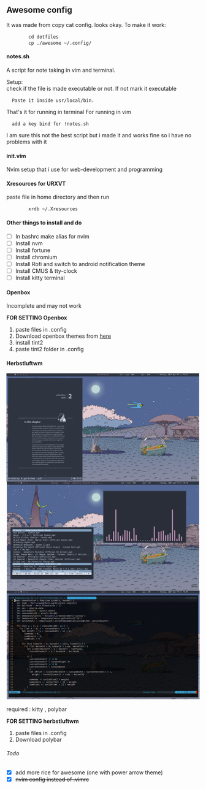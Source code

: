 ## Awesome config
It was made from copy cat config. looks okay.
To make it work:
            
            cd dotfiles
            cp ./awesome ~/.config/

#### notes.sh
A script for note taking in vim and terminal.

Setup:   
      check if the file is made executable or not. If not mark it executable   
      
      Paste it inside usr/local/bin.

That's it for running in terminal 
For running in vim             
      
      add a key bind for !notes.sh


I am sure this not the best script but i made it and works fine so i have no problems with it

#### init.vim

Nvim setup that i use for web-development and programming


#### Xresources for URXVT

paste file in home directory and then run
            
            xrdb ~/.Xresources

#### Other things to install and do
- [ ] In bashrc make alias for nvim
- [ ] Install nvm
- [ ] Install fortune 
- [ ] Install chromium
- [ ] Install Rofi and switch to android notification theme
- [ ] Install CMUS & tty-clock
- [ ] Install kitty terminal

#### Openbox 
 Incomplete and may not work

**FOR SETTING Openbox**
1. paste files in .config
2. Download openbox themes from [here](https://github.com/addy-dclxvi/openbox-theme-collections)
3. install tint2 
4. paste tint2 folder in .config

#### Herbstluftwm 

![Rice](./screenshots/nord-herbluftwm.png)


  required : kitty , polybar

**FOR SETTING herbstluftwm**
1. paste files in .config
2. Download polybar

###### Todo
- [x] add more rice for awesome (one with power arrow theme)
- [x] ~~nvim config instead of .vimrc~~
